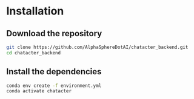 # Installation

## Download the repository

```bash
git clone https://github.com/AlphaSphereDotAI/chatacter_backend.git
cd chatacter_backend
```

## Install the dependencies

```bash
conda env create -f environment.yml
conda activate chatacter
```
